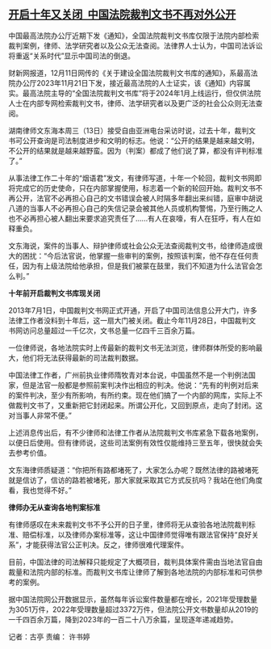 <!--1702455447000-->
[开启十年又关闭  中国法院裁判文书不再对外公开](https://www.rfa.org/mandarin/yataibaodao/renquanfazhi/gt-12132023031651.html)
------

<p><span style="font-weight: 400;">中国最高法院办公厅近期下发《通知》，全国法院裁判文书库仅限于法院内部检索裁判案例，律师、法学研究者以及公众无法查阅。法律界人士认为，中国司法诉讼将重返“关系时代”显示中国司法的倒退。</span></p><p><span style="font-weight: 400;">财新网报道，12月11日网传的《关于建设全国法院裁判文书库的通知》，系最高法院办公厅2023年11月21日下发，接近最高法院的人士证实，该《通知》内容属实。最高法院主导的“全国法院裁判文书库”将于2024年1月上线运行，但仅供法院人士在内部专网检索裁判文书，律师、法学研究者以及更广泛的社会公众则无法查阅。</span></p><p><span style="font-weight: 400;">湖南律师文东海本周三（13日）接受自由亚洲电台采访时说，过去十年，裁判文书可公开查询是司法制度进步和文明的标志。他说：“公开的结果是越来越文明，不公开的结果就是越来越野蛮。因为（判案）都成了他们说了算，都没有评判标准了。”</span></p><p><span style="font-weight: 400;">从事法律工作二十年的“烟语君”发文，有律师写道，十年一个轮回，裁判文书网即将完成它的历史使命，只在内部掌握使用，标志着一个新的轮回开始。裁判文书不再公开，法官不必再担心自己的文书错误会被人时隔多年翻出来纠错，庭审中胡说八道的当事人不必再担心自己的失信记录会被其他人员或机构警惕，乃至行贿之人也不必再担心被人翻出来要求追究责任了......有人在哀嚎，有人在狂呼，有人在如释重负。</span></p><p><span style="font-weight: 400;">文东海说，案件的当事人、辩护律师或社会公众无法查阅裁判文书，给律师造成很大的困扰：“今后法官说，他掌握一些审判的案例，按照该判案，他不存在任何责任，因为有上级法院给他承担，但是我们被蒙在鼓里，我们不知道为什么法官会怎么判。”</span></p><p><b>十年前开启裁判文书库现关闭</b></p><p><span style="font-weight: 400;">2013年7月1日，中国裁判文书网正式开通，开启了中国司法信息公开大门，许多法律工作者没料到十年后，这一扇大门被关闭。截止今年11月28日，中国裁判文书网访问总量超过一千亿次，文书总量一亿四千三百余万篇。</span></p><p><span style="font-weight: 400;">一位律师说，各地法院实时上传最新的裁判文书无法浏览，律师群体所受的影响最大，他们将无法获得最新的司法裁判数据。</span></p><p><span style="font-weight: 400;">中国法律工作者，广州前执业律师隋牧青对本台说，中国虽然不是一个判例法国家，但是法官一般都是参照前案判决作出相应的判决。他说：“先有的判例对后来的案件判决，至少有所影响，有所约束。现在他们搞了一个内部的网库，实际上不做裁判文书了，又重新把它封闭起来。所谓公开化，又回到原点，走向了封闭。这对当事人非常不便。”</span></p><p><span style="font-weight: 400;">上述消息传出后，有不少律师和法律工作者从法院裁判文书库紧急下载各地案例，以便日后使用。但有律师说，这些司法案例有效性仅能维持三至五年，很快就会失去参考价值。</span></p><p><span style="font-weight: 400;">文东海律师质疑道：“你把所有路都堵死了，大家怎么办呢？既然法律的路被堵死就是信访了，信访的路若被堵死，那大家就采取其它方式反抗吗？我站在他们角度看，我也觉得不好。”</span></p><p><b>律师办无从查询各地判案标准</b></p><p><span style="font-weight: 400;">有律师感叹在未来裁判文书不予公开的日子里，律师将无从查验各地法院裁判标准、赔偿标准，以及律师办案标准等，这让中国律师觉得唯有跟法官保持“良好关系”，才能获得法官公正判决。反之，律师很难代理案件。</span></p><p><span style="font-weight: 400;">目前，中国法律的司法解释只能规定了大概项目，裁判具体案件需由当地法官自由裁量和法院内部的标准。而裁判文书库让律师了解到各地法院的内部标准和可供参考的案例。</span></p><p><span style="font-weight: 400;">据中国法院网公开数据显示，虽然每年诉讼案件数量都在增长，2021年受理数量为3051万件，2022年受理数量超过3372万件，但法院公开文书数量却从2019的一千四百余万篇，降到2023年的一百二十八万余篇，呈现逐年递减趋势。</span></p><p></p><p><span style="font-weight: 400;">记者：古亭 责编： 许书婷</span></p>
